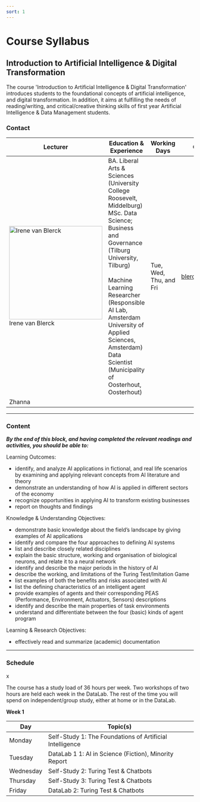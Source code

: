 ```yaml
---
sort: 1
---
```


# __Course Syllabus__

## __Introduction to Artificial Intelligence & Digital Transformation__

The course 'Introduction to Artificial Intelligence & Digital Transformation' introduces students to the foundational concepts of artificial intelligence, and digital transformation. In addition, it aims at fulfilling the needs of reading/writing, and critical/creative thinking skills of first year Artificial Intelligence & Data Management students.

### __Contact__

| Lecturer  | Education & Experience  | Working Days  | Contact  |
| ------------ | ------------ | ------------ | ------------ |
| <img src="https://raw.githubusercontent.com/BredaUniversity/AAI-DM/main/docs/Year1/BlockA/DT%26AI/irene_profile.jpg?token=ANZYLNATJZVJDJHTCZJG6TDASJYNAg" alt="Irene van Blerck" width="250"/> Irene van Blerck|BA. Liberal Arts & Sciences (University College Roosevelt, Middelburg) <br> MSc. Data Science; Business and Governance (Tilburg University, Tilburg) <br> <br> Machine Learning Researcher (Responsible AI Lab, Amsterdam University of Applied Sciences, Amsterdam) <br>Data Scientist (Municipality of Oosterhout, Oosterhout)| Tue, Wed, Thu, and Fri  |  blerck.i@buas.nl |
| Zhanna |   |   |   |

***

### __Content__

*__By the end of this block, and having completed the relevant readings and activities, you should be able to:__*  

Learning Outcomes:

- identify, and analyze AI applications in fictional, and real life scenarios by examining and applying relevant concepts from AI literature and theory
- demonstrate an understanding of how AI is applied in different sectors of the economy
- recognize opportunities in applying AI to transform existing businesses
- report on thoughts and findings

Knowledge & Understanding Objectives:

- demonstrate basic knowledge about the field’s landscape by giving examples of AI applications
- identify and compare the four approaches to defining AI systems
- list and describe closely related disciplines
- explain the basic structure, working and organisation of biological neurons, and relate it to a neural network
- identify and describe the major periods in the history of AI
- describe the working, and limitations of the Turing Test/Imitation Game
- list examples of both the benefits and risks associated with AI
- list the defining characteristics of an intelligent agent
- provide examples of agents and their corresponding PEAS (Performance, Environment, Actuators, Sensors) descriptions
- identify and describe the main properties of task environments
- understand and differentiate between the four (basic) kinds of agent program

Learning & Research Objectives:

- effectively read and summarize (academic) documentation

***

### __Schedule__

x

The course has a study load of 36 hours per week. Two workshops of two hours are held each week in the DataLab. The rest of the time you will spend on independent/group study, either at home or in the DataLab.

__Week 1__

|  Day | Topic(s)   |
| ------------ | ------------ |
|  Monday | Self-Study 1: The Foundations of Artificial Intelligence   |
|  Tuesday | DataLab 1 1: AI in Science (Fiction), Minority Report |
| Wednesday | Self-Study 2: Turing Test & Chatbots |
| Thursday | Self-Study 3: Turing Test & Chatbots  |
| Friday  | DataLab 2: Turing Test & Chatbots |
